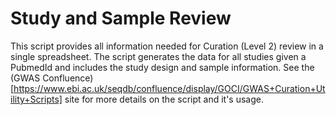 # Study and Sample Review 

This script provides all information needed for Curation (Level 2) review in a single spreadsheet. The script generates the data for all studies given a PubmedId and includes the study design and sample information. See the (GWAS Confluence)[https://www.ebi.ac.uk/seqdb/confluence/display/GOCI/GWAS+Curation+Utility+Scripts] site for more details on the script and it's usage.

